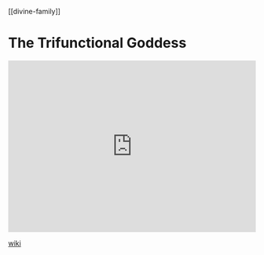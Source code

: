 [[divine-family]]
# The Trifunctional Goddess
<iframe width="100%" height="350" frameborder="0" allow="accelerometer; autoplay; clipboard-write; encrypted-media; gyroscope; picture-in-picture" allowfullscreen src="https://en.wikipedia.org/wiki/Proto-Indo-European-mythology#Other-propositions-4"></iframe>

[wiki](https://en.wikipedia.org/wiki/Proto-Indo-European-mythology#Other-propositions-4)